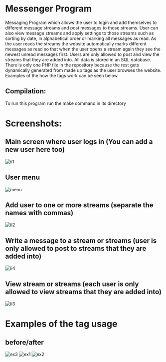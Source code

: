 # Messenger Program

Messaging Program which allows the user to login and add themselves to different message streams and post messages to those streams. User can also view message streams and apply settings to those streams such as sorting by date, in alphabetical order or marking all messages as read. As the user reads the streams the website automatically marks different messages as read so that when the user opens a stream again they see the newest unread messages first. Users are only allowed to post and view the streams that they are added into. All data is stored in an SQL database. There is only one PHP file in the repository because the rest gets dynamically generated from made up tags as the user browses the website. Examples of the how the tags work can be seen below.

## Compilation:
To run this program run the make command in its directory

# Screenshots:
## Main screen where user logs in (You can add a new user here too)
![ii1](https://cloud.githubusercontent.com/assets/24882037/25264005/ba63e82c-2631-11e7-9b18-15c0f7a53614.jpg)
## User menu 
![menu](https://user-images.githubusercontent.com/24882037/32986498-fbec26fe-cca0-11e7-9362-02ea41ac6274.png)
## Add user to one or more streams (separate the names with commas)
![ii2](https://cloud.githubusercontent.com/assets/24882037/25264007/ba67f1ce-2631-11e7-8ee9-c6b3fdb02180.jpg)
## Write a message to a stream or streams (user is only allowed to post to streams that they are added into)
![ii4](https://cloud.githubusercontent.com/assets/24882037/25264004/ba594174-2631-11e7-8d76-e5c36159bde8.jpg)
## View stream or streams (each user is only allowed to view streams that they are added into)
![ii3](https://cloud.githubusercontent.com/assets/24882037/25264006/ba669b44-2631-11e7-9da5-d7e6b1d969b4.jpg)

# Examples of the tag usage
## before/after
![ex3](https://user-images.githubusercontent.com/24882037/32986563-dd0c68be-cca2-11e7-8c07-44a2a0b2588c.png)
![ex1](https://user-images.githubusercontent.com/24882037/32986564-dd19004c-cca2-11e7-8b81-d96e2c4c271b.png)
![ex2](https://user-images.githubusercontent.com/24882037/32986565-dd245cda-cca2-11e7-95d0-5bd1b546db51.png)
